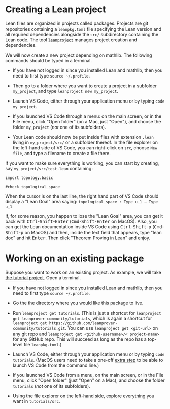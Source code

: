 # Creating a Lean project

Lean files are organized in projects called packages. Projects are
git repositories containing a `leanpkg.toml` file specifying the Lean
version and all required dependencies alongside the `src/` subdirectory
containing the Lean code. The tool
[`leanproject`](https://github.com/leanprover-community/mathlib-tools)
manages project creation and dependencies. 

We will now create a new project depending on mathlib. The following
commands should be typed in a terminal.

* If you have not logged in since you installed Lean and mathlib, then
  you need to first type `source ~/.profile`.

* Then go to a folder where you want to create a project in a subfolder
  `my_project`, and type `leanproject new my_project`.

* Launch VS Code, either through your application menu or by typing
  `code my_project`.

* If you launched VS Code through a menu: on the main screen, or in the
  File menu, click "Open folder" (on a Mac, just "Open"), and
  choose the folder `my_project` (*not* one of its subfolders).

* Your Lean code should now be put inside files with extension `.lean`
  living in `my_project/src/` or a subfolder thereof. In the file explorer
  on the left-hand side of VS Code, you can right-click on `src`, choose
  `New file`, and type a filename to create a file there.

If you want to make sure everything is working, you can start by
creating, say `my_project/src/test.lean` containing:
```lean
import topology.basic

#check topological_space
```
When the cursor is on the last line, the right hand part of VS Code
should display a "Lean Goal" area saying:
`topological_space : Type u_1 → Type u_1`

If, for some reason, you happen to lose the "Lean Goal" area, you
can get it back with <kbd>Ctrl</kbd>-<kbd>Shift</kbd>-<kbd>Enter</kbd>
(<kbd>Cmd</kbd>-<kbd>Shift</kbd>-<kbd>Enter</kbd> on MacOS).
Also, you can get the Lean documentation inside VS Code using 
<kbd>Ctrl</kbd>-<kbd>Shift</kbd>-<kbd>p</kbd> 
(<kbd>Cmd</kbd>-<kbd>Shift</kbd>-<kbd>p</kbd> on MacOS) and then, 
inside the text field that appears, type "lean doc" and hit <kbd>Enter</kbd>.
Then click "Theorem Proving in Lean" and enjoy.

# Working on an existing package

Suppose you want to work on an existing project. As example, we will take 
[the tutorial project](https://github.com/leanprover-community/tutorials). 
Open a terminal.

* If you have not logged in since you installed Lean and mathlib, then
  you need to first type `source ~/.profile`.

* Go the the directory where you would like this package to live.

* Run `leanproject get tutorials`. (This is just a shortcut for `leanproject get leanprover-community/tutorials`, which is again a shortcut for `leanproject get https://github.com/leanprover-community/tutorials.git`. You can use `leanproject get <git-url>` on any git repo and `leanproject get <github-username>/< project-name>` for any GitHub repo. This will succeed as long as the repo has a top-level file `leanpkg.toml`.)

* Launch VS Code, either through your application menu or by typing
  `code tutorials`. (MacOS users need to take a one-off
  [extra step](https://code.visualstudio.com/docs/setup/mac#_launching-from-the-command-line)
   to be able to launch VS Code from the command line.)

* If you launched VS Code from a menu, on the main screen, or in the File menu,
  click "Open folder" (just "Open" on a Mac), and choose the folder 
  `tutorials` (*not* one of its subfolders).

* Using the file explorer on the left-hand side, explore everything you
  want in `tutorials/src`.
